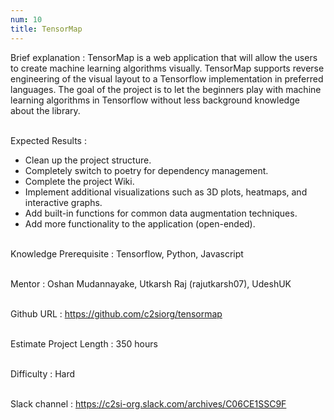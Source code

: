 ```yaml
---
num: 10
title: TensorMap
---
```


Brief explanation 
: TensorMap is a web application that will allow the users to create machine learning algorithms visually. TensorMap supports reverse engineering of the visual layout to a Tensorflow implementation in preferred languages. The goal of the project is to let the beginners play with machine learning algorithms in Tensorflow without less background knowledge about the library.
<br><br>

Expected Results
: 
 * Clean up the project structure.
 * Completely switch to poetry for dependency management.
 * Complete the project Wiki.
 * Implement additional visualizations such as 3D plots, heatmaps, and interactive graphs.
 * Add built-in functions for common data augmentation techniques.
 * Add more functionality to the application (open-ended).
<br><br>

Knowledge Prerequisite
: Tensorflow, Python, Javascript
<br><br>

Mentor
: Oshan Mudannayake, Utkarsh Raj (rajutkarsh07), UdeshUK
<br><br>

Github URL
: <https://github.com/c2siorg/tensormap>
<br><br>

Estimate Project Length
: 350 hours
<br><br>

Difficulty
: Hard
<br><br>

Slack channel
: <https://c2si-org.slack.com/archives/C06CE1SSC9F>
<br><br>
